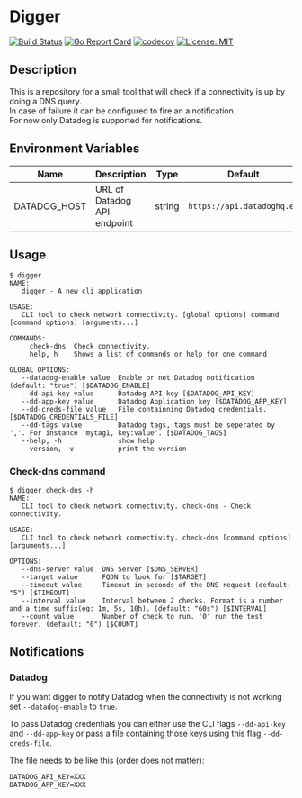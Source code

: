 # Digger

[![Build Status](https://drone.eu-west-1.edtech.sre.ef-cloud.io/api/badges/efcloud/sre-docker-digger/status.svg)](https://drone.eu-west-1.edtech.sre.ef-cloud.io/efcloud/sre-docker-digger) [![Go Report Card](https://goreportcard.com/badge/github.com/efcloud/sre-docker-digger)](https://goreportcard.com/report/efcloud/sre-docker-digger)
[![codecov](https://codecov.io/gh/efcloud/sre-docker-digger/branch/master/graph/badge.svg)](https://codecov.io/gh/efcloud/sre-docker-digger)
[![License: MIT](https://img.shields.io/badge/License-MIT-green.svg)](https://github.com/efcloud/sre-docker-digger/blob/master/LICENCE.md)


## Description
This is a repository for a small tool that will check if a connectivity is up by doing a DNS query.  
In case of failure it can be configured to fire an a notification.  
For now only Datadog is supported for notifications.

## Environment Variables

| Name | Description | Type | Default | Required |
|------|-------------|:----:|:-----:|:-----:|
| DATADOG_HOST | URL of Datadog API endpoint | string | `https://api.datadoghq.eu` | no |

## Usage
```
$ digger
NAME:
   digger - A new cli application

USAGE:
   CLI tool to check network connectivity. [global options] command [command options] [arguments...]

COMMANDS:
     check-dns  Check connectivity.
     help, h    Shows a list of commands or help for one command

GLOBAL OPTIONS:
   --datadog-enable value  Enable or not Datadog notification (default: "true") [$DATADOG_ENABLE]
   --dd-api-key value      Datadog API key [$DATADOG_API_KEY]
   --dd-app-key value      Datadog Application key [$DATADOG_APP_KEY]
   --dd-creds-file value   File containning Datadog credentials. [$DATADOG_CREDENTIALS_FILE]
   --dd-tags value         Datadog tags, tags must be seperated by ','. For instance 'mytag1, key:value'. [$DATADOG_TAGS]
   --help, -h              show help
   --version, -v           print the version
```

### Check-dns command
```
$ digger check-dns -h
NAME:
   CLI tool to check network connectivity. check-dns - Check connectivity.

USAGE:
   CLI tool to check network connectivity. check-dns [command options] [arguments...]

OPTIONS:
   --dns-server value  DNS Server [$DNS_SERVER]
   --target value      FQDN to look for [$TARGET]
   --timeout value     Timeout in seconds of the DNS request (default: "5") [$TIMEOUT]
   --interval value    Interval between 2 checks. Format is a number and a time suffix(eg: 1m, 5s, 10h). (default: "60s") [$INTERVAL]
   --count value       Number of check to run. '0' run the test forever. (default: "0") [$COUNT]
```

## Notifications

### Datadog
If you want digger to notify Datadog when the connectivity is not working set `--datadog-enable` to `true`.  

To pass Datadog credentials you can either use the CLI flags `--dd-api-key` and `--dd-app-key` or pass a file containing those keys using this flag `--dd-creds-file`.

The file needs to be like this (order does not matter):
```
DATADOG_API_KEY=XXX
DATADOG_APP_KEY=XXX
```
